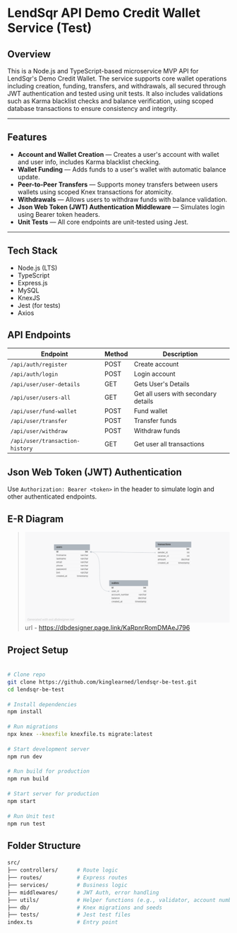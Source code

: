 # LendSqr API Demo Credit Wallet Service (Test)

## Overview

This is a Node.js and TypeScript-based microservice MVP API for LendSqr's Demo Credit Wallet. The service supports core wallet operations including creation, funding, transfers, and withdrawals, all secured through JWT authentication and tested using unit tests. It also includes validations such as Karma blacklist checks and balance verification, using scoped database transactions to ensure consistency and integrity.

---

## Features

- **Account and Wallet Creation** — Creates a user's account with wallet and user info, includes Karma blacklist checking.
- **Wallet Funding** — Adds funds to a user's wallet with automatic balance update.
- **Peer-to-Peer Transfers** — Supports money transfers between users wallets using scoped Knex transactions for atomicity.
- **Withdrawals** — Allows users to withdraw funds with balance validation.
- **Json Web Token (JWT) Authentication Middleware** — Simulates login using Bearer token headers.
- **Unit Tests** — All core endpoints are unit-tested using Jest.

---

## Tech Stack
- Node.js (LTS)
- TypeScript
- Express.js
- MySQL
- KnexJS
- Jest (for tests)
- Axios

## API Endpoints

| Endpoint | Method | Description |
| -------- | ------ | ----------- |
| `/api/auth/register` | POST | Create account |
| `/api/auth/login` | POST | Login account |
| `/api/user/user-details` | GET | Gets User's Details |
| `/api/user/users-all` | GET | Get all users with secondary details |
| `/api/user/fund-wallet` | POST | Fund wallet |
| `/api/user/transfer` | POST | Transfer funds |
| `/api/user/withdraw` | POST | Withdraw funds |
| `/api/user/transaction-history` | GET | Get user all transactions |

## Json Web Token (JWT) Authentication
Use `Authorization: Bearer <token>` in the header to simulate login and other authenticated endpoints.

## E-R Diagram
> ![ER Diagram](./ER_Diagram.png)
url - https://dbdesigner.page.link/KaRpnrRomDMAeJ796

## Project Setup
```bash

# Clone repo
git clone https://github.com/kinglearned/lendsqr-be-test.git
cd lendsqr-be-test

# Install dependencies
npm install

# Run migrations
npx knex --knexfile knexfile.ts migrate:latest

# Start development server
npm run dev

# Run build for production
npm run build

# Start server for production
npm start

# Run Unit test
npm run test
```

## Folder Structure
```bash
src/
├── controllers/      # Route logic
├── routes/           # Express routes
├── services/         # Business logic
├── middlewares/      # JWT Auth, error handling
├── utils/            # Helper functions (e.g., validator, account number generator)
├── db/               # Knex migrations and seeds
├── tests/            # Jest test files
index.ts              # Entry point
```